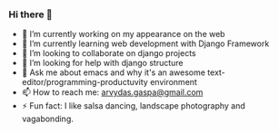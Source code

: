 ### Hi there 👋

- 🔭 I’m currently working on my appearance on the web
- 🌱 I’m currently learning web development with Django Framework
- 👯 I’m looking to collaborate on django projects
- 🤔 I’m looking for help with django structure
- 💬 Ask me about emacs and why it's an awesome text-editor/programming-productuvity environment
- 📫 How to reach me: arvydas.gaspa@gmail.com
- ⚡ Fun fact: I like salsa dancing, landscape photography and vagabonding.
